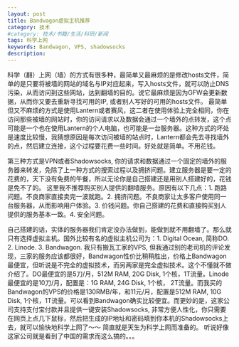 ```yaml
---
layout: post
title: Bandwagon虚拟主机推荐 
category: 技术 
#category: 技术/书籍/生活/科研/新闻 
tags: 科学上网 
keywords: Bandwagon, VPS, shadowsocks
description: 
---
```


科学（翻）上网（墙）的方式有很多种，最简单又最麻烦的是修改hosts文件，简单的是只要将被墙的网站的域名与IP对应起来，写入hosts文件，就可以防止DNS污染，从而访问到这些网站，达到翻墙的目的。说它最麻烦是因为GFW会更新数据，从而你又要去重新寻找可用的IP, 或者别人写好的可用的hosts文件。
最简单但又不麻烦的方式是使用Lantern或者赛风，这二者在使用体验上完全相同，你在访问那些被墙的网站时，你的访问请求以及数据会通过一个墙外的点转发，这个点可能是一个也在使用Lantern的个人电脑，也可能是一台服务器。这种方式的坏处是速度比较慢，我猜想原因是每次访问被墙的站点时，Lantern都会先去寻找墙外的点，然后建立连接，这个过程要花费一些时间。好处就是简单。不用花钱。

第三种方式是VPN或者Shadowsocks, 你的请求和数据通过一个固定的墙外的服务器来转发，免除了上一种方式的搜索过程以及拥挤问题。建立服务器是要一定的花费的，天下没有免费的午餐，所以无论你是自己搭建还是用别人搭建好的，花钱是免不了的。
这里我不推荐购买别人提供的翻墙服务。原因有以下几点：1. 跑路问题。不良商家直接卖完一波就跑。2. 拥挤问题。不良商家让太多客户使用同一台服务器，从而影响用户体验。3. 价钱问题。你自己搭建的花费和直接购买别人提供的服务基本一致。4. 安全问题。

自己搭建的话，实体的服务器我们肯定没办法做到，能做到就不用翻墙了。那么就只有选择虚拟主机。国外比较有名的虚拟主机公司为：1. Digital Ocean, 简称DO. 2. Linode. 3. Bandwagon. 我只有搬瓦工家的VPS, 但我通过别的老司机的评论发现，三家的服务应该都很好，Bandwagon性价比稍稍胜出，价格上Bandwagon最便宜，但听说是不完全的虚拟技术，而另两家是完全虚拟技术。这个不懂就不做介绍了。DO最便宜的是5刀/月，512M RAM, 20G Disk, 1个核，1T流量。Linode最便宜的是10刀/月，配置是：1G RAM, 24G Disk, 1个核， 2T流量。而我买的Bandwagon的VPS的价格是130RMB/年，和11元/月，配置是512M RAM, 10G Disk, 1个核，1T流量。可以看到Bandwagon确实比较便宜。而更妙的是，这家公司支持支付宝付款并且提供一键安装Shadowsocks, 非常方便人性化，你只需要在网页上点几下鼠标，然后把生成的IP地址和密码填到你本机的Shadowsocks上去，就可以愉快地科学上网了～～ 简直就是天生为科学上网而准备的。 听说好像这家公司就是看到了中国的需求而这么搞的。。。



